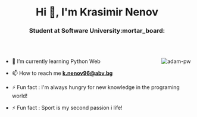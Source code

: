 <h1 align="center">Hi 👋, I'm Krasimir Nenov</h1>
<h3 align="center">Student at Software University:mortar_board:</h3>

<br>



<br>

<p><img align="right" src="https://github.com/Adam-pw/Adam-pw/blob/main/animation_500_kxa883sd.gif" alt="adam-pw" /></p>


- 🌱 I’m currently learning Python Web

- 📫 How to reach me **k.nenov96@abv.bg**

- ⚡ Fun fact : I'm always hungry for new knowledge in the programing world!
- ⚡ Fun fact : Sport is my second passion i life!
